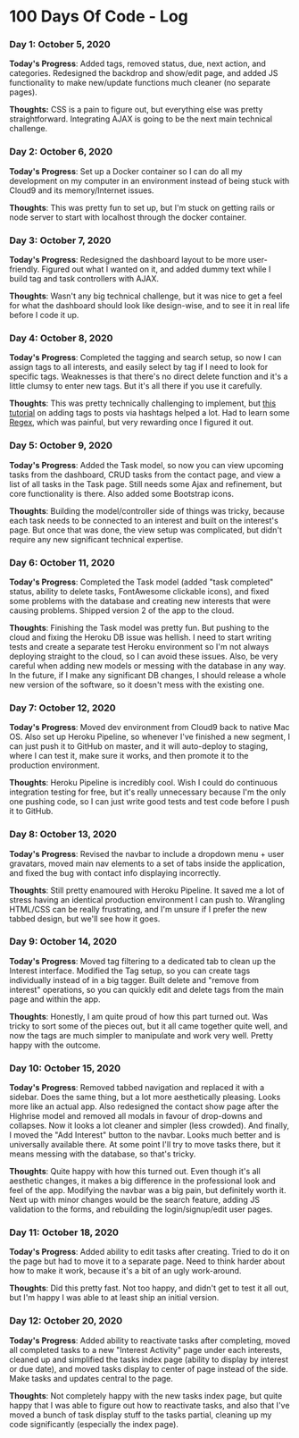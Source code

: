 # 100 Days Of Code - Log

### Day 1: October 5, 2020

**Today's Progress**: Added tags, removed status, due, next action, and categories. Redesigned the backdrop and show/edit page, and added JS functionality to make new/update functions much cleaner (no separate pages).

**Thoughts:** CSS is a pain to figure out, but everything else was pretty straightforward. Integrating AJAX is going to be the next main technical challenge.


### Day 2: October 6, 2020

**Today's Progress**: Set up a Docker container so I can do all my development on my computer in an environment instead of being stuck with Cloud9 and its memory/Internet issues.

**Thoughts**: This was pretty fun to set up, but I'm stuck on getting rails or node server to start with localhost through the docker container.

### Day 3: October 7, 2020

**Today's Progress**: Redesigned the dashboard layout to be more user-friendly. Figured out what I wanted on it, and added dummy text while I build tag and task controllers with AJAX.

**Thoughts**: Wasn't any big technical challenge, but it was nice to get a feel for what the dashboard should look like design-wise, and to see it in real life before I code it up.

### Day 4: October 8, 2020

**Today's Progress**: Completed the tagging and search setup, so now I can assign tags to all interests, and easily select by tag if I need to look for specific tags. Weaknesses is that there's no direct delete function and it's a little clumsy to enter new tags. But it's all there if you use it carefully.

**Thoughts**: This was pretty technically challenging to implement, but [this tutorial](https://www.youtube.com/watch?v=oPpigFAlLmE) on adding tags to posts via hashtags helped a lot. Had to learn some [Regex](https://regexr.com/), which was painful, but very rewarding once I figured it out. 

### Day 5: October 9, 2020

**Today's Progress**: Added the Task model, so now you can view upcoming tasks from the dashboard, CRUD tasks from the contact page, and view a list of all tasks in the Task page. Still needs some Ajax and refinement, but core functionality is there. Also added some Bootstrap icons.

**Thoughts**: Building the model/controller side of things was tricky, because each task needs to be connected to an interest and built on the interest's page. But once that was done, the view setup was complicated, but didn't require any new significant technical expertise.


### Day 6: October 11, 2020

**Today's Progress**: Completed the Task model (added "task completed" status, ability to delete tasks, FontAwesome clickable icons), and fixed some problems with the database and creating new interests that were causing problems. Shipped version 2 of the app to the cloud.

**Thoughts**: Finishing the Task model was pretty fun. But pushing to the cloud and fixing the Heroku DB issue was hellish. I need to start writing tests and create a separate test Heroku environment so I'm not always deploying straight to the cloud, so I can avoid these issues. Also, be very careful when adding new models or messing with the database in any way. In the future, if I make any significant DB changes, I should release a whole new version of the software, so it doesn't mess with the existing one.

### Day 7: October 12, 2020

**Today's Progress**: Moved dev environment from Cloud9 back to native Mac OS. Also set up Heroku Pipeline, so whenever I've finished a new segment, I can just push it to GitHub on master, and it will auto-deploy to staging, where I can test it, make sure it works, and then promote it to the production environment.

**Thoughts**: Heroku Pipeline is incredibly cool. Wish I could do continuous integration testing for free, but it's really unnecessary because I'm the only one pushing code, so I can just write good tests and test code before I push it to GitHub.

### Day 8: October 13, 2020

**Today's Progress**: Revised the navbar to include a dropdown menu + user gravatars, moved main nav elements to a set of tabs inside the application, and fixed the bug with contact info displaying incorrectly.

**Thoughts**: Still pretty enamoured with Heroku Pipeline. It saved me a lot of stress having an identical production environment I can push to. Wrangling HTML/CSS can be really frustrating, and I'm unsure if I prefer the new tabbed design, but we'll see how it goes.

### Day 9: October 14, 2020

**Today's Progress**: Moved tag filtering to a dedicated tab to clean up the Interest interface. Modified the Tag setup, so you can create tags individually instead of in a big tagger. Built delete and "remove from interest" operations, so you can quickly edit and delete tags from the main page and within the app.

**Thoughts**: Honestly, I am quite proud of how this part turned out. Was tricky to sort some of the pieces out, but it all came together quite well, and now the tags are much simpler to manipulate and work very well. Pretty happy with the outcome.

### Day 10: October 15, 2020

**Today's Progress**: Removed tabbed navigation and replaced it with a sidebar. Does the same thing, but a lot more aesthetically pleasing. Looks more like an actual app. Also redesigned the contact show page after the Highrise model and removed all modals in favour of drop-downs and collapses. Now it looks a lot cleaner and simpler (less crowded). And finally, I moved the "Add Interest" button to the navbar. Looks much better and is universally available there. At some point I'll try to move tasks there, but it means messing with the database, so that's tricky.

**Thoughts**: Quite happy with how this turned out. Even though it's all aesthetic changes, it makes a big difference in the professional look and feel of the app. Modifying the navbar was a big pain, but definitely worth it. Next up with minor changes would be the search feature, adding JS validation to the forms, and rebuilding the login/signup/edit user pages.

### Day 11: October 18, 2020

**Today's Progress**: Added ability to edit tasks after creating. Tried to do it on the page but had to move it to a separate page. Need to think harder about how to make it work, because it's a bit of an ugly work-around.

**Thoughts**: Did this pretty fast. Not too happy, and didn't get to test it all out, but I'm happy I was able to at least ship an initial version.

### Day 12: October 20, 2020

**Today's Progress**: Added ability to reactivate tasks after completing, moved all completed tasks to a new "Interest Activity" page under each interests, cleaned up and simplified the tasks index page (ability to display by interest or due date), and moved tasks display to center of page instead of the side. Make tasks and updates central to the page.

**Thoughts**: Not completely happy with the new tasks index page, but quite happy that I was able to figure out how to reactivate tasks, and also that I've moved a bunch of task display stuff to the tasks partial, cleaning up my code significantly (especially the index page).
